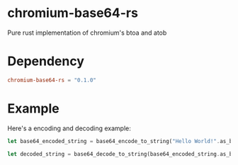 # chromium-base64-rs
Pure rust implementation of chromium's btoa and atob

# Dependency
```toml
chromium-base64-rs = "0.1.0"
```

# Example
Here's a encoding and decoding example:
```rust
let base64_encoded_string = base64_encode_to_string("Hello World!".as_bytes());

let decoded_string = base64_decode_to_string(base64_encoded_string.as_bytes());
```
